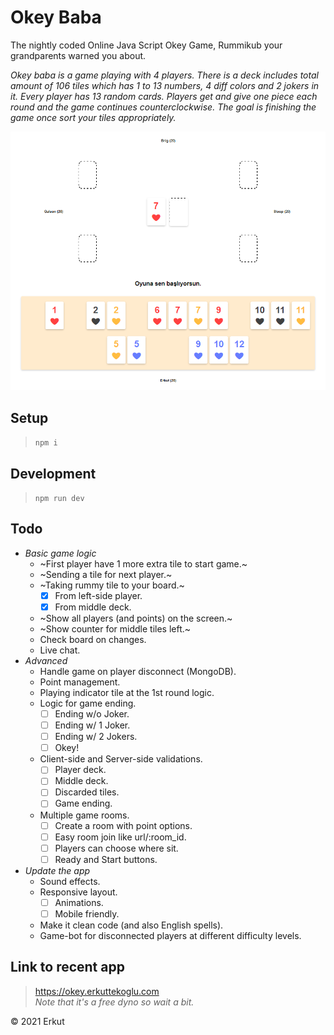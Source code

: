# Okey Baba
The nightly coded Online Java Script Okey Game, Rummikub your grandparents warned you about.

*Okey baba is a game playing with 4 players. There is a deck includes total amount of 106 tiles which has 1 to 13 numbers, 4 diff colors and 2 jokers in it. Every player has 13 random cards. Players get and give one piece each round and the game continues counterclockwise. The goal is finishing the game once sort your tiles appropriately.*

![The game board](/public/newdash.png "The game board")

## Setup
> `npm i`

## Development
> `npm run dev`

## Todo
* *Basic game logic*
  * ~First player have 1 more extra tile to start game.~
  * ~Sending a tile for next player.~
  * ~Taking rummy tile to your board.~
    * [x] From left-side player.
    * [x] From middle deck.
  * ~Show all players (and points) on the screen.~
  * ~Show counter for middle tiles left.~
  * Check board on changes.
  * Live chat.
* *Advanced*
  * Handle game on player disconnect (MongoDB).
  * Point management.
  * Playing indicator tile at the 1st round logic.
  * Logic for game ending.
    * [ ] Ending w/o Joker.
    * [ ] Ending w/ 1 Joker.
    * [ ] Ending w/ 2 Jokers.
    * [ ] Okey!
  * Client-side and Server-side validations.
    * [ ] Player deck.
    * [ ] Middle deck.
    * [ ] Discarded tiles.
    * [ ] Game ending.
  * Multiple game rooms.
    * [ ] Create a room with point options.
    * [ ] Easy room join like url/:room_id.
    * [ ] Players can choose where sit.
    * [ ] Ready and Start buttons.
* *Update the app*
  * Sound effects.
  * Responsive layout.
    * [ ] Animations.
    * [ ] Mobile friendly.
  * Make it clean code (and also English spells).
  * Game-bot for disconnected players at different difficulty levels.

## Link to recent app
> https://okey.erkuttekoglu.com \
> *Note that it's a free dyno so wait a bit.*

&copy; 2021 Erkut